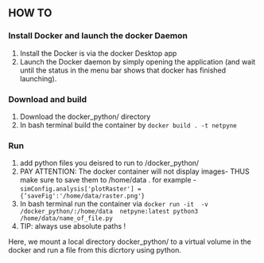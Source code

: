 ## HOW TO


### Install Docker and launch the docker Daemon
1. Install the Docker is via the docker Desktop app
2. Launch the Docker daemon by simply opening the application (and wait until the status in the menu bar shows that docker has finished launching).


### Download and build
1. Download the docker_python/ directory 
2. In bash terminal build the container by `docker build . -t netpyne`

### Run
1. add python files you deisred to run to /docker_python/
2. PAY ATTENTION: The docker container will not display images- THUS make sure to save them to /home/data . for example - `simConfig.analysis['plotRaster'] = {‘saveFig':'/home/data/raster.png'}`
1. In bash terminal run the container via  `docker run -it  -v /docker_python/:/home/data  netpyne:latest python3 /home/data/name_of_file.py`
4. TIP: always use absolute paths !

Here, we mount a local directory docker_python/ to a virtual volume in the docker and run a file from this dicrtory using python.

